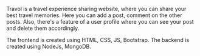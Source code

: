 Travol is a travel experience sharing website, where you can share your best travel memories. Here you can add a post, comment on the other posts. Also, there's a feature of a user profile where you can see your post and delete them accordingly.


The frontend is created using HTML, CSS, JS, Bootstrap. The backend is created using NodeJs, MongoDB.

